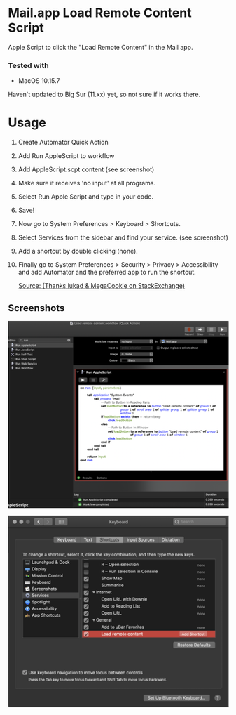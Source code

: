 # Mail.app Load Remote Content Script
 Apple Script to click the "Load Remote Content" in the Mail app.

### Tested with 
- MacOS 10.15.7

Haven't updated to Big Sur (11.xx) yet, so not sure if it works there.

# Usage
1. Create Automator Quick Action
2. Add Run AppleScript to workflow
3. Add AppleScript.scpt content (see screenshot)
4. Make sure it receives 'no input' at all programs.
5. Select Run Apple Script and type in your code.
6. Save!
7. Now go to System Preferences > Keyboard > Shortcuts. 
8. Select Services from the sidebar and find your service. (see screenshot) 
9. Add a shortcut by double clicking (none).
10. Finally go to System Preferences > Security > Privacy > Accessibility and add Automator and the preferred app to run the shortcut.


    [Source: (Thanks lukad & MegaCookie on StackExchange)](https://apple.stackexchange.com/questions/175215/how-do-i-assign-a-keyboard-shortcut-to-an-applescript-i-wrote)

## Screenshots
![Step 3](https://github.com/cod3-jr/Mail.app-Load-Remote-Content/blob/%3D/resources/Automator%20Quick%20Action%20Screenshot.png)

![Keyboard Shortcut](https://github.com/cod3-jr/Mail.app-Load-Remote-Content/blob/%3D/resources/Keyboard%20Shortcut.png)